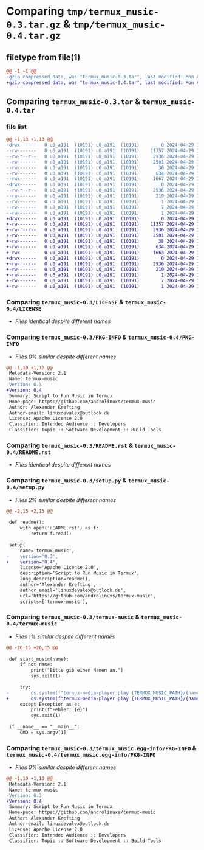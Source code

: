 # Comparing `tmp/termux_music-0.3.tar.gz` & `tmp/termux_music-0.4.tar.gz`

## filetype from file(1)

```diff
@@ -1 +1 @@
-gzip compressed data, was "termux_music-0.3.tar", last modified: Mon Apr 29 14:36:58 2024, max compression
+gzip compressed data, was "termux_music-0.4.tar", last modified: Mon Apr 29 14:40:46 2024, max compression
```

## Comparing `termux_music-0.3.tar` & `termux_music-0.4.tar`

### file list

```diff
@@ -1,13 +1,13 @@
-drwx------   0 u0_a191  (10191) u0_a191  (10191)        0 2024-04-29 14:36:58.208874 termux_music-0.3/
--rw-------   0 u0_a191  (10191) u0_a191  (10191)    11357 2024-04-29 14:13:34.000000 termux_music-0.3/LICENSE
--rw-r--r--   0 u0_a191  (10191) u0_a191  (10191)     2936 2024-04-29 14:36:58.205541 termux_music-0.3/PKG-INFO
--rw-------   0 u0_a191  (10191) u0_a191  (10191)     2501 2024-04-29 14:13:34.000000 termux_music-0.3/README.rst
--rw-------   0 u0_a191  (10191) u0_a191  (10191)       38 2024-04-29 14:36:58.208874 termux_music-0.3/setup.cfg
--rw-------   0 u0_a191  (10191) u0_a191  (10191)      634 2024-04-29 14:36:22.000000 termux_music-0.3/setup.py
--rwx------   0 u0_a191  (10191) u0_a191  (10191)     1667 2024-04-29 14:36:08.000000 termux_music-0.3/termux-music
-drwx------   0 u0_a191  (10191) u0_a191  (10191)        0 2024-04-29 14:36:58.202208 termux_music-0.3/termux_music.egg-info/
--rw-r--r--   0 u0_a191  (10191) u0_a191  (10191)     2936 2024-04-29 14:36:58.000000 termux_music-0.3/termux_music.egg-info/PKG-INFO
--rw-------   0 u0_a191  (10191) u0_a191  (10191)      219 2024-04-29 14:36:58.000000 termux_music-0.3/termux_music.egg-info/SOURCES.txt
--rw-------   0 u0_a191  (10191) u0_a191  (10191)        1 2024-04-29 14:36:58.000000 termux_music-0.3/termux_music.egg-info/dependency_links.txt
--rw-------   0 u0_a191  (10191) u0_a191  (10191)        7 2024-04-29 14:36:58.000000 termux_music-0.3/termux_music.egg-info/requires.txt
--rw-------   0 u0_a191  (10191) u0_a191  (10191)        1 2024-04-29 14:36:58.000000 termux_music-0.3/termux_music.egg-info/top_level.txt
+drwx------   0 u0_a191  (10191) u0_a191  (10191)        0 2024-04-29 14:40:46.330476 termux_music-0.4/
+-rw-------   0 u0_a191  (10191) u0_a191  (10191)    11357 2024-04-29 14:13:34.000000 termux_music-0.4/LICENSE
+-rw-r--r--   0 u0_a191  (10191) u0_a191  (10191)     2936 2024-04-29 14:40:46.330476 termux_music-0.4/PKG-INFO
+-rw-------   0 u0_a191  (10191) u0_a191  (10191)     2501 2024-04-29 14:13:34.000000 termux_music-0.4/README.rst
+-rw-------   0 u0_a191  (10191) u0_a191  (10191)       38 2024-04-29 14:40:46.330476 termux_music-0.4/setup.cfg
+-rw-------   0 u0_a191  (10191) u0_a191  (10191)      634 2024-04-29 14:40:29.000000 termux_music-0.4/setup.py
+-rwx------   0 u0_a191  (10191) u0_a191  (10191)     1663 2024-04-29 14:39:56.000000 termux_music-0.4/termux-music
+drwx------   0 u0_a191  (10191) u0_a191  (10191)        0 2024-04-29 14:40:46.327142 termux_music-0.4/termux_music.egg-info/
+-rw-r--r--   0 u0_a191  (10191) u0_a191  (10191)     2936 2024-04-29 14:40:46.000000 termux_music-0.4/termux_music.egg-info/PKG-INFO
+-rw-------   0 u0_a191  (10191) u0_a191  (10191)      219 2024-04-29 14:40:46.000000 termux_music-0.4/termux_music.egg-info/SOURCES.txt
+-rw-------   0 u0_a191  (10191) u0_a191  (10191)        1 2024-04-29 14:40:46.000000 termux_music-0.4/termux_music.egg-info/dependency_links.txt
+-rw-------   0 u0_a191  (10191) u0_a191  (10191)        7 2024-04-29 14:40:46.000000 termux_music-0.4/termux_music.egg-info/requires.txt
+-rw-------   0 u0_a191  (10191) u0_a191  (10191)        1 2024-04-29 14:40:46.000000 termux_music-0.4/termux_music.egg-info/top_level.txt
```

### Comparing `termux_music-0.3/LICENSE` & `termux_music-0.4/LICENSE`

 * *Files identical despite different names*

### Comparing `termux_music-0.3/PKG-INFO` & `termux_music-0.4/PKG-INFO`

 * *Files 0% similar despite different names*

```diff
@@ -1,10 +1,10 @@
 Metadata-Version: 2.1
 Name: termux-music
-Version: 0.3
+Version: 0.4
 Summary: Script to Run Music in Termux
 Home-page: https://github.com/androlinuxs/termux-music
 Author: Alexander Krefting
 Author-email: linuxdevalex@outlook.de
 License: Apache License 2.0
 Classifier: Intended Audience :: Developers
 Classifier: Topic :: Software Development :: Build Tools
```

### Comparing `termux_music-0.3/README.rst` & `termux_music-0.4/README.rst`

 * *Files identical despite different names*

### Comparing `termux_music-0.3/setup.py` & `termux_music-0.4/setup.py`

 * *Files 2% similar despite different names*

```diff
@@ -2,15 +2,15 @@
 
 def readme():
     with open('README.rst') as f:
         return f.read()
 
 setup(
     name='termux-music',
-    version='0.3',
+    version='0.4',
     license='Apache License 2.0',
     description='Script to Run Music in Termux',
     long_description=readme(),
     author='Alexander Krefting',
     author_email='linuxdevalex@outlook.de',
     url='https://github.com/androlinuxs/termux-music',
     scripts=['termux-music'],
```

### Comparing `termux_music-0.3/termux-music` & `termux_music-0.4/termux-music`

 * *Files 1% similar despite different names*

```diff
@@ -26,15 +26,15 @@
 
 def start_music(name):
     if not name:
         print("Bitte gib einen Namen an.")
         sys.exit(1)
 
     try:
-        os.system(f"termux-media-player play {TERMUX_MUSIC_PATH}/{name}/{name}.mp3")
+        os.system(f"termux-media-player play {TERMUX_MUSIC_PATH}/{name}/{name}")
     except Exception as e:
         print(f"Fehler: {e}")
         sys.exit(1)
 
 if __name__ == "__main__":
     CMD = sys.argv[1]
```

### Comparing `termux_music-0.3/termux_music.egg-info/PKG-INFO` & `termux_music-0.4/termux_music.egg-info/PKG-INFO`

 * *Files 0% similar despite different names*

```diff
@@ -1,10 +1,10 @@
 Metadata-Version: 2.1
 Name: termux-music
-Version: 0.3
+Version: 0.4
 Summary: Script to Run Music in Termux
 Home-page: https://github.com/androlinuxs/termux-music
 Author: Alexander Krefting
 Author-email: linuxdevalex@outlook.de
 License: Apache License 2.0
 Classifier: Intended Audience :: Developers
 Classifier: Topic :: Software Development :: Build Tools
```

